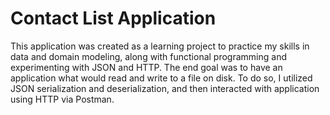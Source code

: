 # Contact List Application

This application was created as a learning project to practice my skills in data and domain modeling, along with functional programming
and experimenting with JSON and HTTP.  The end goal was to have an application what would read and write to a file on disk.  To do so, 
I utilized JSON serialization and deserialization, and then interacted with application using HTTP via Postman.  